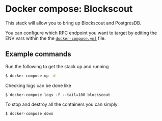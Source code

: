 # Docker compose: Blockscout

This stack will allow you to bring up Blockscout and PostgresDB.

You can configure which RPC endpoint you want to target by editing the ENV vars within the  the [`docker-compose.yml`](docker-compose.yml) file.

## Example commands

Run the following to get the stack up and running

```sh
$ docker-compose up -d
```

Checking logs can be done like

```
$ docker-compose logs -f --tail=100 blockscout
```


To stop and destroy all the containers you can simply:

```
$ docker-compose down
```

